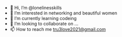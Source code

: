 - 👋 Hi, I’m @lonelinesskills
- 👀 I’m interested in networking and beautiful women
- 🌱 I’m currently learning codeing
- 💞️ I’m looking to collaborate on ...
- 📫 How to reach me tru3love2021@gmail.com

<!---
lonelinesskills/lonelinesskills is a ✨ special ✨ repository because its `README.md` (this file) appears on your GitHub profile.
You can click the Preview link to take a look at your changes.
--->

